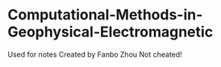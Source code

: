 # Computational-Methods-in-Geophysical-Electromagnetic
Used for notes
Created by Fanbo Zhou
Not cheated!
